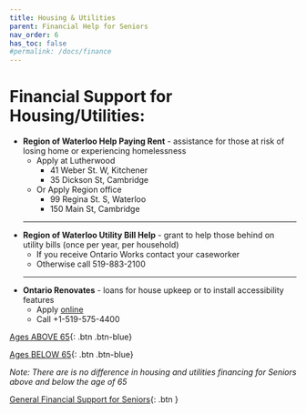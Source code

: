 ```yaml
---
title: Housing & Utilities
parent: Financial Help for Seniors
nav_order: 6
has_toc: false
#permalink: /docs/finance
---
```


#  Financial Support for Housing/Utilities:

- **Region of Waterloo Help Paying Rent** - assistance for those at risk of losing home or experiencing homelessness
  * Apply at Lutherwood 
    * 41 Weber St. W, Kitchener
    * 35 Dickson St, Cambridge
  * Or Apply Region office 
    * 99 Regina St. S, Waterloo
    * 150 Main St, Cambridge
  ___
- **Region of Waterloo Utility Bill Help** - grant to help those behind on utility bills (once per year, per household)
  * If you receive Ontario Works contact your caseworker
  * Otherwise call 519-883-2100
  ___
- **Ontario Renovates** - loans for house upkeep or to install accessibility features
  * Apply [online](link)
  * Call +1-519-575-4400

[Ages ABOVE 65](./Above65.md){: .btn .btn-blue}

[Ages BELOW 65](./Below65.md){: .btn .btn-blue}

*Note:* _There are is no difference in housing and utilities financing for Seniors above and below the age of 65_

[General Financial Support for Seniors](./financialhelp.md){: .btn }
